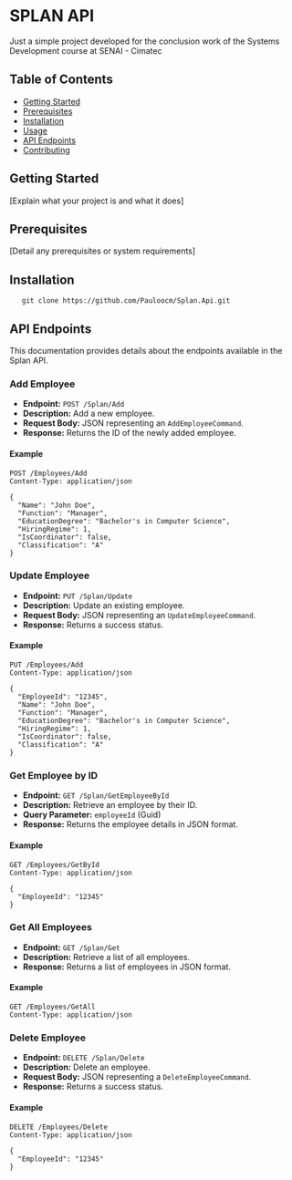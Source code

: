 # SPLAN API

Just a simple project developed for the conclusion work of the Systems Development course at SENAI - Cimatec

## Table of Contents

- [Getting Started](#getting-started)
- [Prerequisites](#prerequisites)
- [Installation](#installation)
- [Usage](#usage)
- [API Endpoints](#api-endpoints)
- [Contributing](#contributing)

## Getting Started

[Explain what your project is and what it does]

## Prerequisites

[Detail any prerequisites or system requirements]

## Installation

```shell
   git clone https://github.com/Pauloocm/Splan.Api.git
```

## API Endpoints
This documentation provides details about the endpoints available in the Splan API.
### Add Employee

- **Endpoint:** `POST /Splan/Add`
- **Description:** Add a new employee.
- **Request Body:** JSON representing an `AddEmployeeCommand`.
- **Response:** Returns the ID of the newly added employee.
#### Example

  ```http
  POST /Employees/Add
  Content-Type: application/json

  {
    "Name": "John Doe",
    "Function": "Manager",
    "EducationDegree": "Bachelor's in Computer Science",
    "HiringRegime": 1,
    "IsCoordinator": false,
    "Classification": "A"
  }
```
### Update Employee

- **Endpoint:** `PUT /Splan/Update`
- **Description:** Update an existing employee.
- **Request Body:** JSON representing an `UpdateEmployeeCommand`.
- **Response:** Returns a success status.
#### Example

  ```http
  PUT /Employees/Add
  Content-Type: application/json

  {
    "EmployeeId": "12345",
    "Name": "John Doe",
    "Function": "Manager",
    "EducationDegree": "Bachelor's in Computer Science",
    "HiringRegime": 1,
    "IsCoordinator": false,
    "Classification": "A"
  }
```

### Get Employee by ID

- **Endpoint:** `GET /Splan/GetEmployeeById`
- **Description:** Retrieve an employee by their ID.
- **Query Parameter:** `employeeId` (Guid)
- **Response:** Returns the employee details in JSON format.
#### Example

  ```http
  GET /Employees/GetById
  Content-Type: application/json

  {
    "EmployeeId": "12345"
  }
```

### Get All Employees

- **Endpoint:** `GET /Splan/Get`
- **Description:** Retrieve a list of all employees.
- **Response:** Returns a list of employees in JSON format.
#### Example

  ```http
  GET /Employees/GetAll
  Content-Type: application/json
  ```

### Delete Employee

- **Endpoint:** `DELETE /Splan/Delete`
- **Description:** Delete an employee.
- **Request Body:** JSON representing a `DeleteEmployeeCommand`.
- **Response:** Returns a success status.

#### Example

  ```http
  DELETE /Employees/Delete
  Content-Type: application/json

  {
    "EmployeeId": "12345"
  }
```

